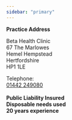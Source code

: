 ```yaml
---
sidebar: "primary"
---
```

**Practice Address**<br>

Beta Health Clinic<br>67 The Marlowes<br>Hemel Hempstead<br>Hertfordshire<br>HP1 1LE<br>

Telephone:<br>
<a href="tel:+441442249080">01442 249080</a><br><br>
**Public Liability Insured<br>Disposable needs used<br>20 years experience**

